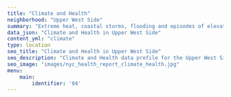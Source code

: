 ```yaml
---
title: "Climate and Health"
neighborhood: "Upper West Side"
summary: "Extreme heat, coastal storms, flooding and episodes of elevated ozone are climate-related hazards that may increase with climate change and have important public health impacts in New York City. Extreme weather can cause power outages, which also threaten public health. This report provides neighborhood indicators of climate-related hazards, vulnerability and health impacts."
data_json: "Climate and Health in Upper West Side"
content_yml: "climate"
type: location
seo_title: "Climate and Health in Upper West Side"
seo_description: "Climate and Health data profile for the Upper West Side neighborhood of NYC."
seo_image: "images/nyc_health_report_climate_health.jpg"
menu:
    main:
        identifier: '04'
---
```

